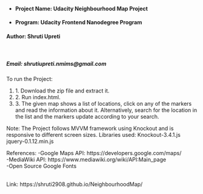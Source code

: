 <ul>
<li><h4>Project Name: Udacity Neighbourhood Map Project</h4></li>
<li><h4>Program: Udacity Frontend Nanodegree Program</h4></li>
</ul>


<h4>Author: Shruti Upreti</h4><br/>
<h5>Email: shrutiupreti.nmims@gmail.com</h5>
<p>
To run the Project:
<ol>
<li>	1. Download the zip file and extract it.</li>
<li>	2. Run index.html.</li>
<li>	3. The given map shows a list of locations, click on any of the markers and read the information about it.
		Alternatively, search for the location in the list and the markers update according to your search.</li></ol>
</p>
<p>
Note: The Project follows MVVM framework using Knockout and is responsive to different screen sizes.
Libraries used:
Knockout-3.4.1.js
jquery-0.1.12.min.js
</p>
<p>
References:
-Google Maps API: https://developers.google.com/maps/ <br>
-MediaWiki API: https://www.mediawiki.org/wiki/API:Main_page <br>
-Open Source Google Fonts </p><br>
Link: https://shruti2908.github.io/NeighbourhoodMap/
